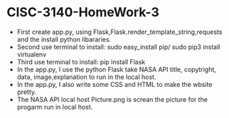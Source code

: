 # CISC-3140-HomeWork-3

- First create app.py, using Flask,Flask.render_template_string,requests and the install python libararies.
- Second use terminal to install: sudo easy_install pip/ sudo pip3 install virtualenv
- Third use terminal to install: pip install Flask
- In the app.py, I use the python Flask take NASA API title, copytright, data, image,explanation to run in the local host.
- In the app.py, I also write some CSS and HTML to make the wbsite pretty.
- The NASA API local host Picture.png is screan the picture for the progarm run in local host.
